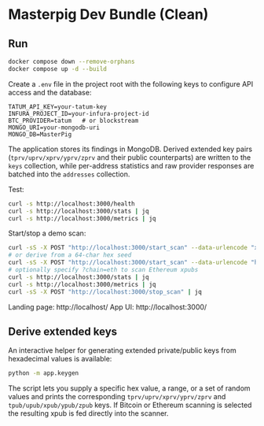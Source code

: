 # Masterpig Dev Bundle (Clean)

## Run
```bash
docker compose down --remove-orphans
docker compose up -d --build
```

Create a `.env` file in the project root with the following keys to configure
API access and the database:

```
TATUM_API_KEY=your-tatum-key
INFURA_PROJECT_ID=your-infura-project-id
BTC_PROVIDER=tatum   # or blockstream
MONGO_URI=your-mongodb-uri
MONGO_DB=MasterPig
```

The application stores its findings in MongoDB. Derived extended key pairs
(`tprv/uprv/xprv/yprv/zprv` and their public counterparts) are written to the
`keys` collection, while per-address statistics and raw provider responses are
batched into the `addresses` collection.

Test:
```bash
curl -s http://localhost:3000/health
curl -s http://localhost:3000/stats | jq
curl -s http://localhost:3000/metrics | jq
```

Start/stop a demo scan:
```bash
curl -sS -X POST "http://localhost:3000/start_scan" --data-urlencode "xpub=demo-xpub" | jq
# or derive from a 64-char hex seed
curl -sS -X POST "http://localhost:3000/start_scan" --data-urlencode "hex_key=..." | jq
# optionally specify ?chain=eth to scan Ethereum xpubs
curl -s http://localhost:3000/stats | jq
curl -s http://localhost:3000/metrics | jq
curl -sS -X POST "http://localhost:3000/stop_scan" | jq
```

Landing page: http://localhost/
App UI:       http://localhost:3000/

## Derive extended keys

An interactive helper for generating extended private/public keys from
hexadecimal values is available:

```bash
python -m app.keygen
```

The script lets you supply a specific hex value, a range, or a set of
random values and prints the corresponding `tprv/uprv/xprv/yprv/zprv`
and `tpub/upub/xpub/ypub/zpub` keys. If Bitcoin or Ethereum scanning is
selected the resulting xpub is fed directly into the scanner.
